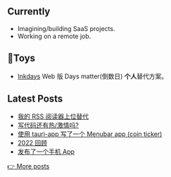 <!-- <p align="center"> -->
<!--   <a href="https://2nthony.com">blog</a> · -->
<!--   <a href="https://twitter.com/_2nthony">twitter</a> · -->
<!--   <a href="https://2nthony.notion.site/Buy-2nthony-Coffee-d67a508cd58e4896bfb50c7112f93f51#606b31a245d14e2683b26690b52fc1a9">thanks</a> -->
<!-- </p> -->

## Currently

- Imagining/building SaaS projects.
- Working on a remote job.

## 🧸Toys

- [Inkdays](https://inkdays.vercel.app/) Web 版 Days matter(倒数日) **个人**替代方案。

<!-- BLOG_POSTS_START -->
## Latest Posts

- [我的 RSS 阅读器上位替代](https://2nthony.com/posts/rss-reader-again)
- [写代码还有热/激情吗?](https://2nthony.com/posts/passion-of-coding)
- [使用  tauri-app 写了一个 Menubar app (coin ticker)](https://2nthony.com/posts/tauri-menubar-app)
- [2022 回顾](https://2nthony.com/posts/2022)
- [发布了一个手机 App](https://2nthony.com/posts/released-a-mobile-app)

[👉 More posts](https://2nthony.com/)
<!-- BLOG_POSTS_END -->


